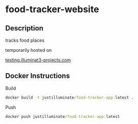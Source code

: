 # food-tracker-website

## Description

tracks food places

temporarily hosted on

[testing.illuminat3-projects.com](https://testing.illuminat3-projects.com/)

## Docker Instructions

Build

``` bat 
docker build -t justilluminate/food-tracker-app:latest .
```

Push 

``` bat 
docker push justilluminate/food-tracker-app:latest
```

